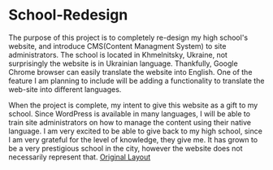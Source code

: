 # School-Redesign
The purpose of this project is to completely re-design my high school's website, and introduce CMS(Content Managment System) to site administrators. The school is located in Khmelnitsky, Ukraine, not surprisingly the website is in Ukrainian language. Thankfully, Google Chrome browser can easily translate the website into English. One of the feature I am planning to include will be adding a functionality to translate the web-site into different languages. 

When the project is complete, my intent to give this website as a gift to my school. Since WordPress is available in many languages, I will be able to train site administrators on how to manage the content using their native language. I am very excited to be able to give back to my high school, since I am very grateful for the level of knowledge, they give me. It has grown to be a very prestigious school in the city, however the website does not necessarily represent that.
[Original Layout]()
